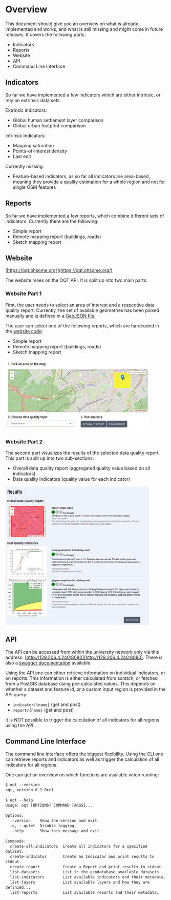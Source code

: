 # Overview
This document should give you an overview on what is already implemented and works, and what is still missing and might 
come in future releases. It covers the following parts:

* Indicators
* Reports
* Website
* API
* Command Line Interface

## Indicators
So far we have implemented a few indicators which are either intrinsic, or rely on extrinsic data sets.

Extrinsic indicators:
* Global human settlement layer comparison
* Global urban footprint comparison

Intrinsic Indicators:
* Mapping saturation
* Points-of-interest density
* Last edit

Currently missing:
* Feature-based indicators, as so far all indicators are area-based, meaning they provide a quality estimation for a 
whole region and not for single OSM features

## Reports
So far we have implemented a few reports, which combine different sets of indicators. Currently there are the following:
* Simple report
* Remote mapping report (buildings, roads)
* Sketch mapping report

## Website

[https://oqt.ohsome.org/](https://oqt.ohsome.org/)

The website relies on the OQT API. It is split up into two main parts:

### Website Part 1
First, the user needs to select an area of interest and a respective data quality report. Currently, the set of
available geometries has been picked manually and is defined in a 
[GeoJSON file](https://gitlab.gistools.geog.uni-heidelberg.de/giscience/big-data/ohsome/apps/ohsome-quality-analyst/-/blob/master/website/website/assets/data/test_regions.geojson).

The user can select one of the following reports, which are hardcoded in the
[website code](https://gitlab.gistools.geog.uni-heidelberg.de/giscience/big-data/ohsome/apps/ohsome-quality-analyst/-/blob/master/website/website/index.html):
* Simple report
* Remote mapping report (buildings, roads)
* Sketch mapping report

<img src="img/oqt_website_step1.png" width="450px">

### Website Part 2
The second part visualizes the results of the selected data quality report. This part is split up into two sub-sections:

* Overall data quality report (aggregated quality value based on all indicators)
* Data quality indicators (quality value for each indicator)

<img src="img/oqt_website_step2.png" width="450px">

## API
The API can be accessed from within the university network only via this address: 
[http://129.206.4.240:8080](http://129.206.4.240:8080). 
There is also a [swagger documentation](http://129.206.4.240:8080/docs) available. 

Using the API one can either retrieve information on individual indicators, or on reports. This information is either calculated from scratch, or fetched from a PostGIS database using pre-calculated values. This depends on whether a dataset and feature id, or a custom input region is provided in the API query.

* `indicator/{name}` (get and post)
* `report/{name}` (get and post)

It is NOT possible to trigger the calculation of all indicators for all regions using the API.

## Command Line Interface
The command line interface offers the biggest flexibility. Using the CLI one can retrieve reports and 
indicators as well as trigger the calculation of all indicators for all regions.

One can get an overview on which functions are available when running:
```
$ oqt --version
oqt, version 0.1.0rc1

$ oqt --help
Usage: oqt [OPTIONS] COMMAND [ARGS]...

Options:
  --version    Show the version and exit.
  -q, --quiet  Disable logging.
  --help       Show this message and exit.

Commands:
  create-all-indicators  Create all indicators for a specified dataset.
  create-indicator       Create an Indicator and print results to stdout.
  create-report          Create a Report and print results to stdout.
  list-datasets          List in the geodatabase available datasets.
  list-indicators        List available indicators and their metadata.
  list-layers            List available layers and how they are definied...
  list-reports           List available reports and their metadata.
```

